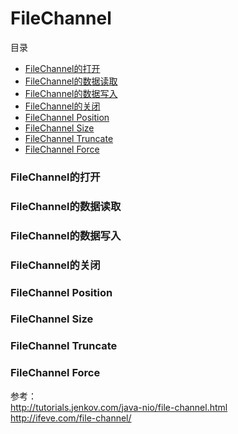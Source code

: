 # FileChannel

目录
- [FileChannel的打开](#filechannel的打开)
- [FileChannel的数据读取](#filechannel的数据读取)
- [FileChannel的数据写入](#filechannel的数据写入)
- [FileChannel的关闭](#filechannel的关闭)
- [FileChannel Position](#filechannel-position)
- [FileChannel Size](#filechannel-size)
- [FileChannel Truncate](#filechannel-truncate)
- [FileChannel Force](#filechannel-force)

### FileChannel的打开

### FileChannel的数据读取

### FileChannel的数据写入

### FileChannel的关闭

### FileChannel Position

### FileChannel Size

### FileChannel Truncate

### FileChannel Force

参考：
<br><http://tutorials.jenkov.com/java-nio/file-channel.html>
<br><http://ifeve.com/file-channel/>
